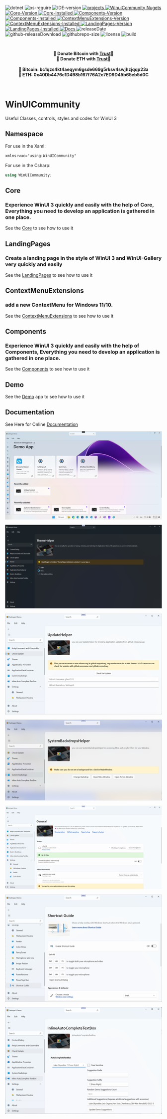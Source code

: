 <p align="left">
    <img alt="dotnet" src="https://img.shields.io/badge/%3E%3DWindows%2010%20Build%201809-version?logo=windows&label=Supported%20OS&color=orange"/>
    <img alt="os-require" src="https://img.shields.io/badge/OS-%3E%3D%20Windows%2010%20Build%201809-orange"/>
    <img alt="IDE-version" src="https://img.shields.io/badge/2022-Version?logo=visual%20studio&label=Visual%20Studio&color=purple"/>
    <a href="https://github.com/WinUICommunity">
        <img alt="projects" src="https://img.shields.io/badge/WinUICommunity-Projects?logo=github&label=Projects&link=https%3A%2F%2Fgithub.com%2FWinUICommunity"></img>
    </a> 
    <a href="https://www.nuget.org/profiles/WinUICommunity">
        <img alt="WinuiCommunity Nugets" src="https://img.shields.io/badge/WinUICommunity-Version?logo=nuget&label=Nuget&link=https%3A%2F%2Fwww.nuget.org%2Fprofiles%2FWinUICommunity"></img>
    </a> 
    <a href="https://www.nuget.org/packages/WinUICommunity.Core">
        <img alt="Core-Version" src="https://img.shields.io/nuget/v/WinUICommunity.Core?logo=nuget&label=Core&link=https%3A%2F%2Fwww.nuget.org%2Fpackages%2FWinUICommunity.Core"></img>
    </a> 
    <a href="https://www.nuget.org/packages/WinUICommunity.Core">
        <img alt="Core-Installed" src="https://img.shields.io/nuget/dt/WinUICommunity.Core?logo=nuget&label=Core%20Downloads&link=https%3A%2F%2Fwww.nuget.org%2Fpackages%2FWinUICommunity.Core"></img>
    </a>
    <a href="https://www.nuget.org/packages/WinUICommunity.Components">
        <img alt="Components-Version" src="https://img.shields.io/nuget/v/WinUICommunity.Components?logo=nuget&label=Components&link=https%3A%2F%2Fwww.nuget.org%2Fpackages%2FWinUICommunity.Components"></img>
    </a> 
    <a href="https://www.nuget.org/packages/WinUICommunity.Components">
        <img alt="Components-Installed" src="https://img.shields.io/nuget/dt/WinUICommunity.Components?logo=nuget&label=Components%20Downloads&link=https%3A%2F%2Fwww.nuget.org%2Fpackages%2FWinUICommunity.Components"></img>
    </a>
    <a href="https://www.nuget.org/packages/WinUICommunity.ContextMenuExtensions">
        <img alt="ContextMenuExtensions-Version" src="https://img.shields.io/nuget/v/WinUICommunity.ContextMenuExtensions?logo=nuget&label=ContextMenuExtensions&link=https%3A%2F%2Fwww.nuget.org%2Fpackages%2FWinUICommunity.ContextMenuExtensions"></img>
    </a> 
    <a href="https://www.nuget.org/packages/WinUICommunity.ContextMenuExtensions">
        <img alt="ContextMenuExtensions-Installed" src="https://img.shields.io/nuget/dt/WinUICommunity.ContextMenuExtensions?logo=nuget&label=ContextMenuExtensions%20Downloads&link=https%3A%2F%2Fwww.nuget.org%2Fpackages%2FWinUICommunity.ContextMenuExtensions"></img>
    </a>
    <a href="https://www.nuget.org/packages/WinUICommunity.LandingPages">
        <img alt="LandingPages-Version" src="https://img.shields.io/nuget/v/WinUICommunity.LandingPages?logo=nuget&label=LandingPages&link=https%3A%2F%2Fwww.nuget.org%2Fpackages%2FWinUICommunity.LandingPages"></img>
    </a> 
    <a href="https://www.nuget.org/packages/WinUICommunity.LandingPages">
        <img alt="LandingPages-Installed" src="https://img.shields.io/nuget/dt/WinUICommunity.LandingPages?logo=nuget&label=LandingPages%20Downloads&link=https%3A%2F%2Fwww.nuget.org%2Fpackages%2FWinUICommunity.LandingPages"></img>
    </a>
    <a href="https://ghost1372.github.io/winUICommunity/">
        <img alt="Docs" src="https://img.shields.io/badge/Read%20the%20Docs-Version?logo=markdown&label=Docs&color=red&link=https%3A%2F%2Fghost1372.github.io%2FwinUICommunity%2F"></img>
    </a> 
<img alt="releaseDate" src="https://img.shields.io/github/release-date/WinUICommunity/WinUICommunity?logo=github&link=https%3A%2F%2Fgithub.com%2FWinUICommunity%2FWinUICommunity%2Freleases"/>
<img alt="github-releaseDownload" src="https://img.shields.io/github/downloads/WinUICommunity/WinUICommunity/total?logo=github&label=github%20release%20downloads"/>
<img alt="githubrepo-size" src="https://img.shields.io/github/repo-size/WinUICommunity/WinUICommunity?logo=github"/>
<img alt="license" src="https://img.shields.io/github/license/WinUICommunity/WinUICommunity"/>
<img alt="build" src="https://img.shields.io/github/actions/workflow/status/WinUICommunity/WinUICommunity/PublishDemoApp.yml?logo=github"/>
</p>

<br>
<p align="center">
	<b>🙌 Donate Bitcoin with <a href="https://link.trustwallet.com/send?coin=0&address=bc1qzs4kt4aeqym6gsde669g5rksv4swjhzjqqp23a">Trust</a>🙌</b><br>
	<b>🙌 Donate ETH with <a href="https://link.trustwallet.com/send?coin=60&address=0x40Db4476c1D498b167f76A2c7ED9D45b65eb5d0C">Trust</a>🙌</b><br><br>
	<b>🙌 Bitcoin: bc1qzs4kt4aeqym6gsde669g5rksv4swjhzjqqp23a<br></b>
	<b>🙌 ETH: 0x40Db4476c1D498b167f76A2c7ED9D45b65eb5d0C</b>
</p>
<br>

# WinUICommunity
 Useful Classes, controls, styles and codes for WinUI 3

## Namespace
 For use in the Xaml:
 ```xml 
 xmlns:wuc="using:WinUICommunity"
 ```
 For use in the Csharp:
 ```csharp
 using WinUICommunity;
 ```

## Core
 
### Experience WinUI 3 quickly and easily with the help of Core, Everything you need to develop an application is gathered in one place.

See the [Core](src/Core/README.md) to see how to use it

## LandingPages
### Create a landing page in the style of WinUI 3 and WinUI-Gallery very quickly and easily

See the [LandingPages](src/LandingPages/README.md) to see how to use it

## ContextMenuExtensions
### add a new ContextMenu for Windows 11/10.

See the [ContextMenuExtensions](src/ContextMenuExtensions/README.md) to see how to use it

## Components
### Experience WinUI 3 quickly and easily with the help of Components, Everything you need to develop an application is gathered in one place.

See the [Components](src/Components/README.md) to see how to use it

## Demo

See the [Demo](https://github.com/WinUICommunity/WinUICommunity/src/DemoApp) app to see how to use it

## Documentation

See Here for Online [Documentation](https://ghost1372.github.io/winUICommunity/)

![SettingsUI](https://raw.githubusercontent.com/ghost1372/Resources/main/LandingsPage/0.png)

![SettingsUI](https://raw.githubusercontent.com/ghost1372/Resources/main/SettingsUI/0.png)

![SettingsUI](https://raw.githubusercontent.com/ghost1372/Resources/main/SettingsUI/1.png)

![SettingsUI](https://raw.githubusercontent.com/ghost1372/Resources/main/SettingsUI/5.png)

![SettingsUI](https://raw.githubusercontent.com/ghost1372/Resources/main/SettingsUI/2.png)

![SettingsUI](https://raw.githubusercontent.com/ghost1372/Resources/main/SettingsUI/3.png)

![SettingsUI](https://raw.githubusercontent.com/ghost1372/Resources/main/SettingsUI/4.png)
